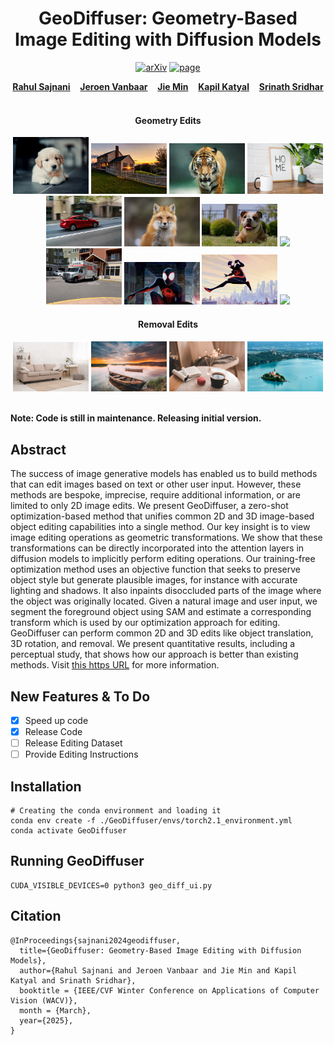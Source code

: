 <h1 align="center"> GeoDiffuser: Geometry-Based Image Editing with Diffusion Models </h1>
<p align="center">
    <a href="https://arxiv.org/abs/2404.14403"><img alt='arXiv' src="https://img.shields.io/badge/arXiv-2404.14403-b31b1b.svg"></a>
    <a href="https://ivl.cs.brown.edu/research/geodiffuser.html"><img alt='page' src="https://img.shields.io/badge/Project-Website-orange"></a>
</p>

  <p align="center">
    <a href="https://rahulsajnani.github.io/"><strong>Rahul Sajnani</strong></a>
    &nbsp;&nbsp;
    <a href="https://www.linkedin.com/in/jeroenvanbaar"><strong>Jeroen Vanbaar</strong></a>
    &nbsp;&nbsp;
    <a href="https://umjcs.github.io/"><strong>Jie Min</strong></a>
    &nbsp;&nbsp;
    <a href="https://kdk132.github.io/"><strong>Kapil Katyal</strong></a>
    &nbsp;&nbsp;
    <a href="https://cs.brown.edu/people/ssrinath/"><strong>Srinath Sridhar</strong></a>
    &nbsp;&nbsp;
  </p>




<p align="center">
  <h4 align="center"> Geometry Edits </h4>
  <div align="center">
    <img src="./assets/geometry_edits/1.gif", width="24%">
    <img src="./assets/geometry_edits/4.gif", width="24%">
    <img src="./assets/geometry_edits/3.gif", width="24%">
    <img src="./assets/geometry_edits/2.gif", width="24%">
    <img src="./assets/geometry_edits/5.gif", width="24%">
    <img src="./assets/geometry_edits/6.gif", width="24%">
    <img src="./assets/geometry_edits/15.gif", width="24%">
    <img src="./assets/geometry_edits/18.gif", width="24%">
    <img src="./assets/unlicensed/1.gif", width="24%">
    <img src="./assets/unlicensed/2.gif", width="24%">
    <img src="./assets/unlicensed/3.gif", width="24%">
    <img src="./assets/unlicensed/4.gif", width="24%">
  </div>
  <h4 align="center"> Removal Edits </h4>
  <div align="center">
    <img src="./assets/removal_edits/1.gif", width="24%">
    <img src="./assets/removal_edits/2.gif", width="24%">
    <img src="./assets/removal_edits/3.gif", width="24%">
    <img src="./assets/removal_edits/4.gif", width="24%">
  </div>
  <br>
</p>

**Note: Code is still in maintenance. Releasing initial version.**

## Abstract
The success of image generative models has enabled us to build methods that can edit images based on text or other user input. However, these methods are bespoke, imprecise, require additional information, or are limited to only 2D image edits. We present GeoDiffuser, a zero-shot optimization-based method that unifies common 2D and 3D image-based object editing capabilities into a single method. Our key insight is to view image editing operations as geometric transformations. We show that these transformations can be directly incorporated into the attention layers in diffusion models to implicitly perform editing operations. Our training-free optimization method uses an objective function that seeks to preserve object style but generate plausible images, for instance with accurate lighting and shadows. It also inpaints disoccluded parts of the image where the object was originally located. Given a natural image and user input, we segment the foreground object using SAM and estimate a corresponding transform which is used by our optimization approach for editing. GeoDiffuser can perform common 2D and 3D edits like object translation, 3D rotation, and removal. We present quantitative results, including a perceptual study, that shows how our approach is better than existing methods. Visit [this https URL](https://ivl.cs.brown.edu/research/geodiffuser.html) for more information.


## New Features & To Do
- [x] Speed up code
- [x] Release Code
- [ ] Release Editing Dataset
- [ ] Provide Editing Instructions

## Installation

```
# Creating the conda environment and loading it
conda env create -f ./GeoDiffuser/envs/torch2.1_environment.yml
conda activate GeoDiffuser
```

## Running GeoDiffuser
```
CUDA_VISIBLE_DEVICES=0 python3 geo_diff_ui.py
```


## Citation
```
@InProceedings{sajnani2024geodiffuser,
  title={GeoDiffuser: Geometry-Based Image Editing with Diffusion Models}, 
  author={Rahul Sajnani and Jeroen Vanbaar and Jie Min and Kapil Katyal and Srinath Sridhar},
  booktitle = {IEEE/CVF Winter Conference on Applications of Computer Vision (WACV)},
  month = {March},
  year={2025},
}
```




